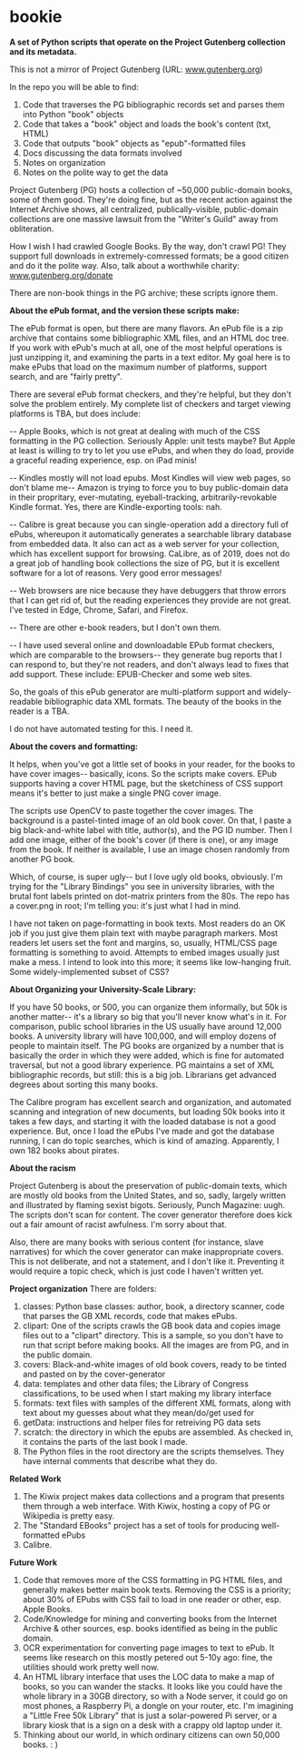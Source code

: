 # bookie

<b>A set of Python scripts that operate on the Project Gutenberg collection and its metadata. </b>

This is not a mirror of Project Gutenberg (URL: www.gutenberg.org)

In the repo you will be able to find: 
1) Code that traverses the PG bibliographic records set and parses them into Python "book" objects
2) Code that takes a "book" object and loads the book's content (txt, HTML)
3) Code that outputs "book" objects as "epub"-formatted files
4) Docs discussing the data formats involved
5) Notes on organization
6) Notes on the polite way to get the data

Project Gutenberg (PG) hosts a collection of ~50,000 public-domain books, some of them good. They're doing fine, but as the recent action against the Internet Archive shows, all centralized, publically-visible, public-domain collections are one massive lawsuit from the "Writer's Guild" away from obliteration. 

How I wish I had crawled Google Books. By the way, don't crawl PG! They support full downloads in extremely-comressed formats; be a good citizen and do it the polite way. Also, talk about a worthwhile charity: www.gutenberg.org/donate 

There are non-book things in the PG archive; these scripts ignore them. 

<b>About the ePub format, and the version these scripts make: </b>

The ePub format is open, but there are many flavors. An ePub file is a zip archive that contains some bibliographic XML files, and an HTML doc tree. If you work with ePub's much at all, one of the most helpful operations is just unzipping it, and examining the parts in a text editor. My goal here is to make ePubs that load on the maximum number of platforms, support search, and are "fairly pretty".

There are several ePub format checkers, and they're helpful, but they don't solve the problem entirely. My complete list of checkers and target viewing platforms is TBA, but does include:

-- Apple Books, which is not great at dealing with much of the CSS formatting in the PG collection. Seriously Apple: unit tests maybe? But Apple at least is willing to try to let you use ePubs, and when they do load, provide a graceful reading experience, esp. on iPad minis!

-- Kindles mostly will not load epubs. Most Kindles will view web pages, so don't blame me-- Amazon is trying to force you to buy public-domain data in their propritary, ever-mutating, eyeball-tracking, arbitrarily-revokable Kindle format. Yes, there are Kindle-exporting tools: nah. 

-- Calibre is great because you can single-operation add a directory full of ePubs, whereupon it automatically generates a searchable library database from embedded data. It also can act as a web server for your collection, which has excellent support for browsing. CaLibre, as of 2019, does not do a great job of handling book collections the size of PG, but it is excellent software for a lot of reasons. Very good error messages!

-- Web browsers are nice because they have debuggers that throw errors that I can get rid of, but the reading experiences they provide are not great. I've tested in Edge, Chrome, Safari, and Firefox. 

-- There are other e-book readers, but I don't own them. 

-- I have used several online and downloadable EPub format checkers, which are comparable to the browsers-- they generate bug reports that I can respond to, but they're not readers, and don't always lead to fixes that add support. These include: EPUB-Checker and some web sites. 

So, the goals of this ePub generator are multi-platform support and widely-readable bibliographic data XML formats. The beauty of the books in the reader is a TBA. 

I do not have automated testing for this. I need it. 

<b>About the covers and formatting:</b>

It helps, when you've got a little set of books in your reader, for the books to have cover images-- basically, icons. So the scripts make covers. EPub supports having a cover HTML page, but the sketchiness of CSS support means it's better to just make a single PNG cover image. 

The scripts use OpenCV to paste together the cover images. The background is a pastel-tinted image of an old book cover. On that, I paste a big black-and-white label with title, author(s), and the PG ID number. Then I add one image, either of the book's cover (if there is one), or any image from the book. If neither is available, I use an image chosen randomly from another PG book. 

Which, of course, is super ugly-- but I love ugly old books, obviously. I'm trying for the "Library Bindings" you see in university libraries, with the brutal font labels printed on dot-matrix printers from the 80s. The repo has a cover.png in root; I'm telling you: it's just what I had in mind. 

I have not taken on page-formatting in book texts. Most readers do an OK job if you just give them plain text with maybe paragraph markers. Most readers let users set the font and margins, so, usually, HTML/CSS page formatting is something to avoid. Attempts to embed images usually just make a mess. I intend to look into this more; it seems like low-hanging fruit. Some widely-implemented subset of CSS? 

<b>About Organizing your University-Scale Library: </b>

If you have 50 books, or 500, you can organize them informally, but 50k is another matter-- it's a library so big that you'll never know what's in it. For comparison, public school libraries in the US usually have around 12,000 books. A university library will have 100,000, and will employ dozens of people to maintain itself. The PG books are organized by a number that is basically the order in which they were added, which is fine for automated traversal, but not a good library experience. PG maintains a set of XML bibliographic records, but still: this is a big job. Librarians get advanced degrees about sorting this many books. 

The Calibre program has excellent search and organization, and automated scanning and integration of new documents, but loading 50k books into it takes a few days, and starting it with the loaded database is not a good experience. But, once I load the ePubs I've made and got the database running, I can do topic searches, which is kind of amazing. Apparently, I own 182 books about pirates. 

<b>About the racism</b>

Project Gutenberg is about the preservation of public-domain texts, which are mostly old books from the United States, and so, sadly, largely written and illustrated by flaming sexist bigots. Seriously, Punch Magazine: uugh. The scripts don't scan for content. The cover generator therefore does kick out a fair amount of racist awfulness. I'm sorry about that. 

Also, there are many books with serious content (for instance, slave narratives) for which the cover generator can make inappropriate covers. This is not deliberate, and not a statement, and I don't like it. Preventing it would require a topic check, which is just code I haven't written yet. 

<b>Project organization</b>
There are folders: 
1) classes: Python base classes: author, book, a directory scanner, code that parses the GB XML records, code that makes ePubs.
2) clipart: One of the scripts crawls the GB book data and copies image files out to a "clipart" directory. This is a sample, so you don't have to run that script before making books. All the images are from PG, and in the public domain. 
3) covers: Black-and-white images of old book covers, ready to be tinted and pasted on by the cover-generator
4) data: templates and other data files; the Library of Congress classifications, to be used when I start making my library interface
5) formats: text files with samples of the different XML formats, along with text about my guesses about what they mean/do/get used for
6) getData: instructions and helper files for retreiving PG data sets
7) scratch: the directory in which the epubs are assembled. As checked in, it contains the parts of the last book I made.
8) The Python files in the root directory are the scripts themselves. They have internal comments that describe what they do. 

<b> Related Work</b>
1) The Kiwix project makes data collections and a program that presents them through a web interface. With Kiwix, hosting a copy of PG or Wikipedia is pretty easy. 
2) The "Standard EBooks" project has a set of tools for producing well-formatted ePubs
3) Calibre.

<b>Future Work</b>
1) Code that removes more of the CSS formatting in PG HTML files, and generally makes better main book texts. Removing the CSS is a priority; about 30% of EPubs with CSS fail to load in one reader or other, esp. Apple Books. 
2) Code/Knowledge for mining and converting books from the Internet Archive & other sources, esp. books identified as being in the public domain.
3) OCR experimentation for converting page images to text to ePub. It seems like research on this mostly petered out 5-10y ago: fine, the utilities should work pretty well now. 
4) An HTML library interface that uses the LOC data to make a map of books, so you can wander the stacks. It looks like you could have the whole library in a 30GB directory, so with a Node server, it could go on most phones, a Raspberry Pi, a dongle on your router, etc. 
I'm imagining a "Little Free 50k Library" that is just a solar-powered Pi server, or a library kiosk that is a sign on a desk with a crappy old laptop under it. 
5) Thinking about our world, in which ordinary citizens can own 50,000 books. : ) 



